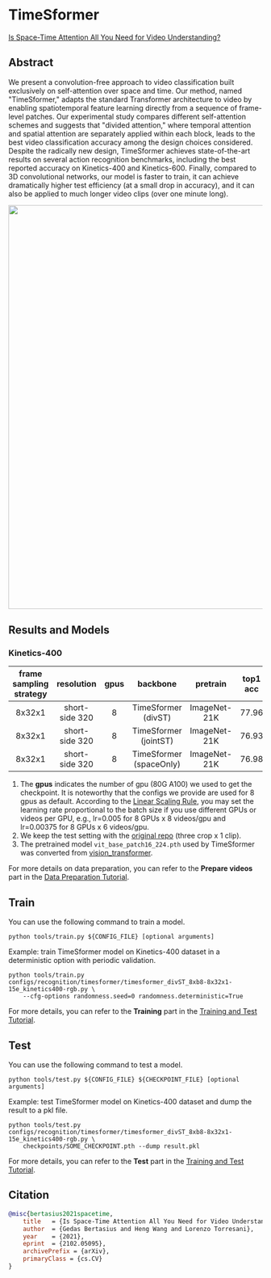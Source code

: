 # TimeSformer

[Is Space-Time Attention All You Need for Video Understanding?](https://arxiv.org/abs/2102.05095)

<!-- [ALGORITHM] -->

## Abstract

<!-- [ABSTRACT] -->

We present a convolution-free approach to video classification built exclusively on self-attention over space and time. Our method, named "TimeSformer," adapts the standard Transformer architecture to video by enabling spatiotemporal feature learning directly from a sequence of frame-level patches. Our experimental study compares different self-attention schemes and suggests that "divided attention," where temporal attention and spatial attention are separately applied within each block, leads to the best video classification accuracy among the design choices considered. Despite the radically new design, TimeSformer achieves state-of-the-art results on several action recognition benchmarks, including the best reported accuracy on Kinetics-400 and Kinetics-600. Finally, compared to 3D convolutional networks, our model is faster to train, it can achieve dramatically higher test efficiency (at a small drop in accuracy), and it can also be applied to much longer video clips (over one minute long).

<!-- [IMAGE] -->

<div align=center>
<img src="https://user-images.githubusercontent.com/34324155/143018542-7f782ec9-dca2-495e-9043-c13ad941a25c.png" width="800"/>
</div>

## Results and Models

### Kinetics-400

| frame sampling strategy |   resolution   | gpus |        backbone         |   pretrain   | top1 acc | top5 acc | inference_time(video/s) | gpu_mem(M) |           config           |           ckpt            |           log            |
| :---------------------: | :------------: | :--: | :---------------------: | :----------: | :------: | :------: | :---------------------: | :--------: | :------------------------: | :-----------------------: | :----------------------: |
|         8x32x1          | short-side 320 |  8   |   TimeSformer (divST)   | ImageNet-21K |  77.96   |  93.57   |            x            |   15235    | [config](/configs/recognition/timesformer/timesformer_divST_8xb8-8x32x1-15e_kinetics400-rgb.py) | [ckpt](https://download.openmmlab.com/mmaction/v1.0/recognition/timesformer/timesformer_divST_8xb8-8x32x1-15e_kinetics400-rgb/timesformer_divST_8xb8-8x32x1-15e_kinetics400-rgb_20220815-a4d0d01f.pth) | [log](https://download.openmmlab.com/mmaction/v1.0/recognition/timesformer/timesformer_divST_8xb8-8x32x1-15e_kinetics400-rgb/timesformer_divST_8xb8-8x32x1-15e_kinetics400-rgb.log) |
|         8x32x1          | short-side 320 |  8   |  TimeSformer (jointST)  | ImageNet-21K |  76.93   |  93.27   |            x            |   33358    | [config](/configs/recognition/timesformer/timesformer_jointST_8xb8-8x32x1-15e_kinetics400-rgb.py) | [ckpt](https://download.openmmlab.com/mmaction/v1.0/recognition/timesformer/timesformer_jointST_8xb8-8x32x1-15e_kinetics400-rgb/timesformer_jointST_8xb8-8x32x1-15e_kinetics400-rgb_20220815-8022d1c0.pth) | [log](https://download.openmmlab.com/mmaction/v1.0/recognition/timesformer/timesformer_jointST_8xb8-8x32x1-15e_kinetics400-rgb/timesformer_jointST_8xb8-8x32x1-15e_kinetics400-rgb.log) |
|         8x32x1          | short-side 320 |  8   | TimeSformer (spaceOnly) | ImageNet-21K |  76.98   |  92.83   |            x            |   12355    | [config](/configs/recognition/timesformer/timesformer_spaceOnly_8xb8-8x32x1-15e_kinetics400-rgb.py) | [ckpt](https://download.openmmlab.com/mmaction/v1.0/recognition/timesformer/timesformer_spaceOnly_8xb8-8x32x1-15e_kinetics400-rgb/timesformer_spaceOnly_8xb8-8x32x1-15e_kinetics400-rgb_20220815-78f05367.pth) | [log](https://download.openmmlab.com/mmaction/v1.0/recognition/timesformer/timesformer_spaceOnly_8xb8-8x32x1-15e_kinetics400-rgb/timesformer_spaceOnly_8xb8-8x32x1-15e_kinetics400-rgb.log) |

1. The **gpus** indicates the number of gpu (80G A100) we used to get the checkpoint. It is noteworthy that the configs we provide are used for 8 gpus as default.
   According to the [Linear Scaling Rule](https://arxiv.org/abs/1706.02677), you may set the learning rate proportional to the batch size if you use different GPUs or videos per GPU,
   e.g., lr=0.005 for 8 GPUs x 8 videos/gpu and lr=0.00375 for 8 GPUs x 6 videos/gpu.
2. We keep the test setting with the [original repo](https://github.com/facebookresearch/TimeSformer) (three crop x 1 clip).
3. The pretrained model `vit_base_patch16_224.pth` used by TimeSformer was converted from [vision_transformer](https://github.com/google-research/vision_transformer).

For more details on data preparation, you can refer to the **Prepare videos** part in the [Data Preparation Tutorial](/docs/en/user_guides/2_data_prepare.md).

## Train

You can use the following command to train a model.

```shell
python tools/train.py ${CONFIG_FILE} [optional arguments]
```

Example: train TimeSformer model on Kinetics-400 dataset in a deterministic option with periodic validation.

```shell
python tools/train.py configs/recognition/timesformer/timesformer_divST_8xb8-8x32x1-15e_kinetics400-rgb.py \
    --cfg-options randomness.seed=0 randomness.deterministic=True
```

For more details, you can refer to the **Training** part in the [Training and Test Tutorial](/docs/en/user_guides/4_train_test.md).

## Test

You can use the following command to test a model.

```shell
python tools/test.py ${CONFIG_FILE} ${CHECKPOINT_FILE} [optional arguments]
```

Example: test TimeSformer model on Kinetics-400 dataset and dump the result to a pkl file.

```shell
python tools/test.py configs/recognition/timesformer/timesformer_divST_8xb8-8x32x1-15e_kinetics400-rgb.py \
    checkpoints/SOME_CHECKPOINT.pth --dump result.pkl
```

For more details, you can refer to the **Test** part in the [Training and Test Tutorial](/docs/en/user_guides/4_train_test.md).

## Citation

```BibTeX
@misc{bertasius2021spacetime,
    title   = {Is Space-Time Attention All You Need for Video Understanding?},
    author  = {Gedas Bertasius and Heng Wang and Lorenzo Torresani},
    year    = {2021},
    eprint  = {2102.05095},
    archivePrefix = {arXiv},
    primaryClass = {cs.CV}
}
```
